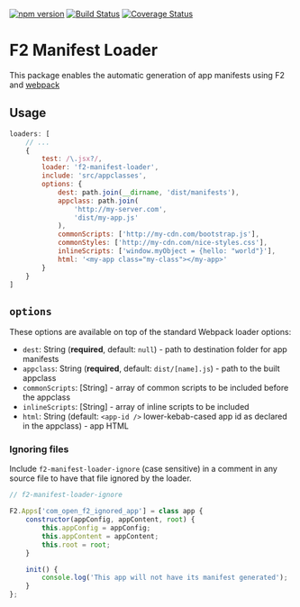 [![npm version](https://badge.fury.io/js/f2-manifest-loader.svg)](https://badge.fury.io/js/f2-manifest-loader) [![Build Status](https://travis-ci.org/markitondemand/f2-manifest-loader.svg?branch=master)](https://travis-ci.org/markitondemand/f2-manifest-loader) [![Coverage Status](https://coveralls.io/repos/github/markitondemand/f2-manifest-loader/badge.svg?branch=master)](https://coveralls.io/github/markitondemand/f2-manifest-loader?branch=master)

# F2 Manifest Loader

This package enables the automatic generation of app manifests using F2 and [webpack](https://github.com/webpack/webpack)

## Usage

```javascript
loaders: [
    // ...
    {
        test: /\.jsx?/,
        loader: 'f2-manifest-loader',
        include: 'src/appclasses',
        options: {
            dest: path.join(__dirname, 'dist/manifests'),
            appclass: path.join(
                'http://my-server.com', 
                'dist/my-app.js'
            ),
            commonScripts: ['http://my-cdn.com/bootstrap.js'],
            commonStyles: ['http://my-cdn.com/nice-styles.css'],
            inlineScripts: ['window.myObject = {hello: "world"}'],
            html: '<my-app class="my-class"></my-app>'
        }
    }
]
```

## `options`

These options are available on top of the standard Webpack loader options:

* `dest`: String (**required**, default: `null`) - path to destination folder for app manifests
* `appclass`: String (**required**, default: `dist/[name].js`) - path to the built appclass
* `commonScripts`: [String] - array of common scripts to be included before the appclass
* `inlineScripts`: [String] - array of inline scripts to be included
* `html`: String (default: `<app-id />` lower-kebab-cased app id as declared in the appclass) - app HTML

### Ignoring files

Include `f2-manifest-loader-ignore` (case sensitive) in a comment in any source file to have that file ignored by the loader.

```javascript
// f2-manifest-loader-ignore

F2.Apps['com_open_f2_ignored_app'] = class app {
    constructor(appConfig, appContent, root) {
        this.appConfig = appConfig;
        this.appContent = appContent;
        this.root = root;
    }

    init() {
        console.log('This app will not have its manifest generated');
    }
};
```
